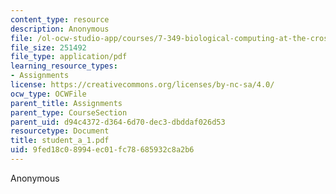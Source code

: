 ```yaml
---
content_type: resource
description: Anonymous
file: /ol-ocw-studio-app/courses/7-349-biological-computing-at-the-crossroads-of-engineering-and-science-spring-2005/9fed18c08994ec01fc78685932c8a2b6_student_a_1.pdf
file_size: 251492
file_type: application/pdf
learning_resource_types:
- Assignments
license: https://creativecommons.org/licenses/by-nc-sa/4.0/
ocw_type: OCWFile
parent_title: Assignments
parent_type: CourseSection
parent_uid: d94c4372-d364-6d70-dec3-dbddaf026d53
resourcetype: Document
title: student_a_1.pdf
uid: 9fed18c0-8994-ec01-fc78-685932c8a2b6
---
```

Anonymous